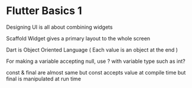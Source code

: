 # Flutter Basics 1

Designing UI is all about combining widgets <br>

Scaffold Widget gives a primary layout to the whole screen <br>

Dart is Object Oriented Language ( Each value is an object at the end ) <br>

For making a variable accepting null, use ? with variable type such as int? <br>

const & final are almost same but const accepts value at compile time but final is manipulated at run time <br>
